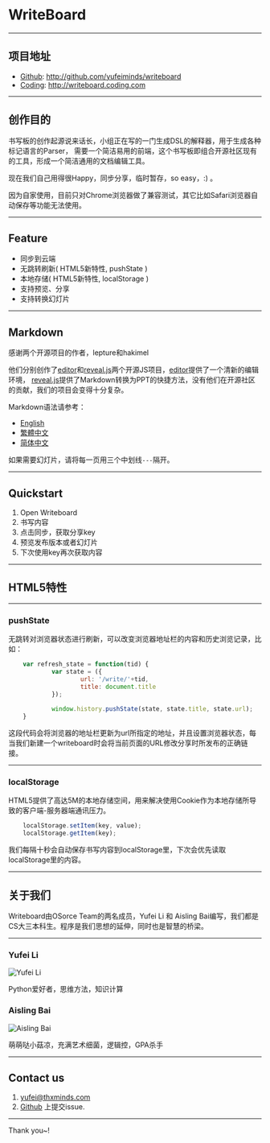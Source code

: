 # WriteBoard

---

## 项目地址

* [Github][]: http://github.com/yufeiminds/writeboard
* [Coding][]: http://writeboard.coding.com

---

## 创作目的

书写板的创作起源说来话长，小组正在写的一门生成DSL的解释器，用于生成各种标记语言的Parser，
需要一个简洁易用的前端，这个书写板即组合开源社区现有的工具，形成一个简洁通用的文档编辑工具。

现在我们自己用得很Happy，同步分享，临时暂存，so easy，:) 。

因为自家使用，目前只对Chrome浏览器做了兼容测试，其它比如Safari浏览器自动保存等功能无法使用。

---

## Feature

* 同步到云端
* 无跳转刷新( HTML5新特性, pushState )
* 本地存储( HTML5新特性, localStorage )
* 支持预览、分享
* 支持转换幻灯片

---

## Markdown

感谢两个开源项目的作者，lepture和hakimel

他们分别创作了[editor][]和[reveal.js][]两个开源JS项目，[editor][]提供了一个清新的编辑环境，
[reveal.js][]提供了Markdown转换为PPT的快捷方法，没有他们在开源社区的贡献，我们的项目会变得十分复杂。

Markdown语法请参考：

* [English](http://lab.lepture.com/editor/markdown)
* [繁體中文](http://markdown.tw)
* [简体中文](http://www.appinn.com/markdown/)

如果需要幻灯片，请将每一页用三个中划线``---``隔开。

---

## Quickstart

1. Open Writeboard
2. 书写内容
3. 点击同步，获取分享key
4. 预览发布版本或者幻灯片
5. 下次使用key再次获取内容

---

## HTML5特性

---

### pushState

无跳转对浏览器状态进行刷新，可以改变浏览器地址栏的内容和历史浏览记录，比如：

```javascript
	var refresh_state = function(tid) {
			var state = ({
					url: '/write/'+tid,
					title: document.title
			});
			
			window.history.pushState(state, state.title, state.url);
	}
```

这段代码会将浏览器的地址栏更新为url所指定的地址，并且设置浏览器状态，每当我们新建一个writeboard时会将当前页面的URL修改分享时所发布的正确链接。

---

### localStorage

HTML5提供了高达5M的本地存储空间，用来解决使用Cookie作为本地存储所导致的客户端-服务器端通讯压力。

```javascript
	localStorage.setItem(key, value);
	localStorage.getItem(key);
```

我们每隔十秒会自动保存书写内容到localStorage里，下次会优先读取localStorage里的内容。

---

## 关于我们

Writeboard由OSorce Team的两名成员，Yufei Li 和 Aisling Bai编写，我们都是CS大三本科生。程序是我们思想的延伸，同时也是智慧的桥梁。

---

### Yufei Li

![Yufei Li](https://avatars1.githubusercontent.com/u/9150374?v=3&s=120)

Python爱好者，思维方法，知识计算

### Aisling Bai

![Aisling Bai](http://ohoo.thxminds.com/static/image/1.png)

萌萌哒小菇凉，充满艺术细菌，逻辑控，GPA杀手

---

## Contact us

1. yufei@thxminds.com
2. [Github][] 上提交issue.

---

Thank you~!

[editor]: https://github.com/lepture/editor
[reveal.js]: https://github.com/hakimel/reveal.js
[Github]: http://github.com/yufeiminds/writeboard
[Coding]: http://coding.net/aisling/WriteBoard
